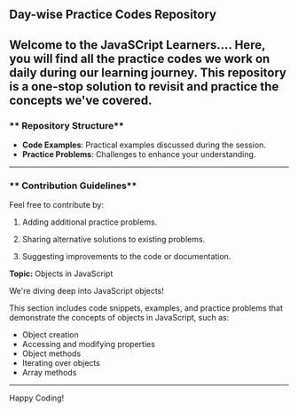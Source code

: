 ##  **Day-wise Practice Codes Repository**

Welcome to the JavaSCript Learners....  Here, you will find all the practice codes we work on daily during our learning journey. This repository is a one-stop solution to revisit and practice the concepts we've covered.
---

### ** Repository Structure**
- **Code Examples**: Practical examples discussed during the session.  
- **Practice Problems**: Challenges to enhance your understanding.  
---

### ** Contribution Guidelines**
Feel free to contribute by:

1. Adding additional practice problems.

2. Sharing alternative solutions to existing problems.

3. Suggesting improvements to the code or documentation.

**Topic:** Objects in JavaScript  

We're diving deep into JavaScript objects!   

This section includes code snippets, examples, and practice problems that demonstrate the concepts of objects in JavaScript, such as:  
- Object creation  
- Accessing and modifying properties  
- Object methods  
- Iterating over objects
- Array methods
---
Happy Coding! 

